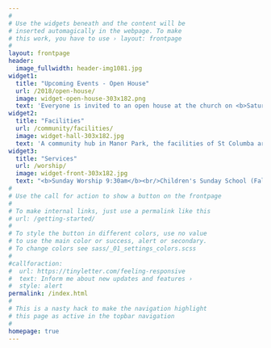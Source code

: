```yaml
---
#
# Use the widgets beneath and the content will be
# inserted automagically in the webpage. To make
# this work, you have to use › layout: frontpage
#
layout: frontpage
header:
  image_fullwidth: header-img1081.jpg
widget1:
  title: "Upcoming Events - Open House"
  url: /2018/open-house/
  image: widget-open-house-303x182.png
  text: 'Everyone is invited to an open house at the church on <b>Saturday, September 22, 1-3pm</b>.  Meet friendly faces from groups that use the church throughout the week.'
widget2:
  title: "Facilities"
  url: /community/facilities/
  image: widget-hall-303x182.jpg
  text: 'A community hub in Manor Park, the facilities of St Columba are used by various groups throughout the week, and on weekends by individuals for special occasions such as birthday or anniversary parties.  If you have an event or meeting, one of the church halls may be a perfect fit for your needs.'
widget3:
  title: "Services"
  url: /worship/
  image: widget-front-303x182.jpg
  text: "<b>Sunday Worship 9:30am</b><br/>Children's Sunday School (Fall through Spring)"
#
# Use the call for action to show a button on the frontpage
#
# To make internal links, just use a permalink like this
# url: /getting-started/
#
# To style the button in different colors, use no value
# to use the main color or success, alert or secondary.
# To change colors see sass/_01_settings_colors.scss
#
#callforaction:
#  url: https://tinyletter.com/feeling-responsive
#  text: Inform me about new updates and features ›
#  style: alert
permalink: /index.html
#
# This is a nasty hack to make the navigation highlight
# this page as active in the topbar navigation
#
homepage: true
---
```

